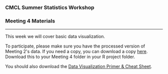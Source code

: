 
### CMCL Summer Statistics Workshop

### Meeting 4 Materials

------------------------------------------------------------------------

This week we will cover basic data visualization.

To participate, please make sure you have the processed version of Meeting 2's data. If you need a copy, you can download a copy [here](https://github.com/dconroybeam/SummerStats2025/blob/main/Meeting%203/Meeting%202%20Data%20PROCESSED.csv).
Download this to your Meeting 4 folder in your R project folder.

You should also download the [Data Visualization Primer & Cheat Sheet](https://github.com/dconroybeam/SummerStats2025/blob/main/Meeting%204/Data-Visualization-Primer.pdf).
